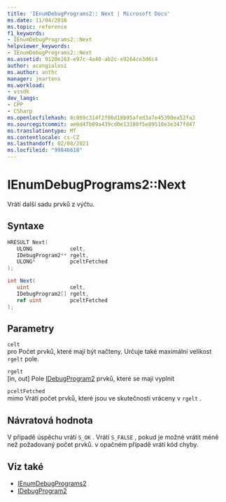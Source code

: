 ```yaml
---
title: 'IEnumDebugPrograms2:: Next | Microsoft Docs'
ms.date: 11/04/2016
ms.topic: reference
f1_keywords:
- IEnumDebugPrograms2::Next
helpviewer_keywords:
- IEnumDebugPrograms2::Next
ms.assetid: 9120e263-e97c-4a40-ab2c-e9264ce3d6c4
author: acangialosi
ms.author: anthc
manager: jmartens
ms.workload:
- vssdk
dev_langs:
- CPP
- CSharp
ms.openlocfilehash: 8c869c314f2f06d18b95afed3a7e45390ea52fa2
ms.sourcegitcommit: ae6d47b09a439cd0e13180f5e89510e3e347fd47
ms.translationtype: MT
ms.contentlocale: cs-CZ
ms.lasthandoff: 02/08/2021
ms.locfileid: "99846618"
---
```

# <a name="ienumdebugprograms2next"></a>IEnumDebugPrograms2::Next
Vrátí další sadu prvků z výčtu.

## <a name="syntax"></a>Syntaxe

```cpp
HRESULT Next(
   ULONG            celt,
   IDebugProgram2** rgelt,
   ULONG*           pceltFetched
);
```

```csharp
int Next(
   uint             celt,
   IDebugProgram2[] rgelt,
   ref uint         pceltFetched
);
```

## <a name="parameters"></a>Parametry
`celt`\
pro Počet prvků, které mají být načteny. Určuje také maximální velikost `rgelt` pole.

`rgelt`\
[in, out] Pole [IDebugProgram2](../../../extensibility/debugger/reference/idebugprogram2.md) prvků, které se mají vyplnit

`pceltFetched`\
mimo Vrátí počet prvků, které jsou ve skutečnosti vráceny v `rgelt` .

## <a name="return-value"></a>Návratová hodnota
 V případě úspěchu vrátí `S_OK` . Vrátí `S_FALSE` , pokud je možné vrátit méně než požadovaný počet prvků. v opačném případě vrátí kód chyby.

## <a name="see-also"></a>Viz také
- [IEnumDebugPrograms2](../../../extensibility/debugger/reference/ienumdebugprograms2.md)
- [IDebugProgram2](../../../extensibility/debugger/reference/idebugprogram2.md)
